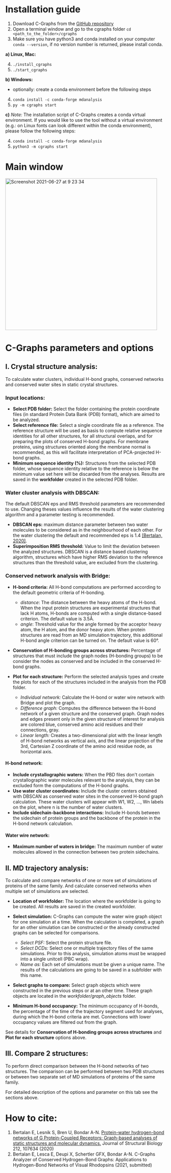 # Installation guide
1. Download C-Graphs from the [GitHub repository](https://github.com/evabertalan/cgraphs)
2. Open a terminal window and go to the cgraphs folder `cd <path_to_the_folder>/cgraphs`
3. Make sure you have python3 and conda installed on your computer `conda --version`, if no version number is returned, please install conda.

**a) Linux, Mac:**

  4. `./install_cgraphs`
  5. `./start_cgraphs`
 
**b) Windows:**
  
  * optionally: create a conda environment before the following steps
  4. `conda install -c conda-forge mdanalysis`
  5. `py -m cgraphs start`

**c)** _Note:_ The installation script of C-Graphs creates a conda virtual environment. If you would like to use the tool without a virtual environment (e.g.: on Linux fonts can look different within the conda environment), please follow the following steps:

  4. `conda install -c conda-forge mdanalysis`
  5. `python3 -m cgraphs start`

# Main window
<img width="475" alt="Screenshot 2021-06-27 at 9 23 34" src="https://user-images.githubusercontent.com/15729207/123536226-6569de00-d729-11eb-9386-9535a8bd9bd1.png">


# C-Graphs parameters and options
## I. Crystal structure analysis:
To calculate water clusters, individual H-bond graphs, conserved networks and conserved water sites in static crystal structures.

### Input locations:
* **Select PDB folder:** Select the folder containing the protein coordinate files (in standard Protein Data Bank (PDB) format), which are aimed to be analyzed.
* **Select reference file:** Select a single coordinate file as a reference. The reference structure will be used as basis to compute relative sequence identities for all other structures, for all structural overlaps, and for preparing the plots of conserved H-bond graphs. For membrane proteins, using structures oriented along the membrane normal is recommended, as this will facilitate interpretation of PCA-projected H-bond graphs.
* **Minimum sequence identity (%):** Structures from the selected PDB folder, whose sequence identity relative to the reference is below the minimum value set here will be discarded from the analyses.
Results are saved in the __workfolder__ created in the selected PDB folder.

### Water cluster analysis with DBSCAN:
The default DBSCAN eps and RMS threshold parameters are recommended to use. Changing theses values influence the results of the water clustering algorithm and a parameter testing is recommended.
* **DBSCAN eps:** maximum distance parameter between two water molecules to be considered as in the neighbourhood of each other. For the water clustering the default and recommended eps is 1.4 [[Bertalan, 2020]](https://www.sciencedirect.com/science/article/pii/S1047847720302070).
* **Superimposition RMS threshold:** Value to limit the deviation between the analyzed structures. DBSCAN is a distance based clustering algorithm, structures which have higher RMS deviation to the reference structures than the threshold value, are excluded from the clustering.

### Conserved network analysis with Bridge:
* **H-bond criteria:** All H-bond computations are performed according to the default geometric criteria of H-bonding.
  * *distance*: The distance between the heavy atoms of the H-bond. When the input protein structures are experimental structures that lack H atoms, H-bonds are computed with a single distance-based criterion. The default value is 3.5Å.
  * *angle*: Threshold value for the angle formed by the acceptor heavy atom, the H atom, and the donor heavy atom. When protein structures are read from an MD simulation trajectory, this additional H-bond angle criterion can be turned on. The default value is 60°.

* **Conservation of H-bonding groups across structures:** Percentage of structures that must include the graph nodes (H-bonding groups) to be consider the nodes as conserved and be included in the conserved H-bond graphs.
* **Plot for each structure:** Perform the selected analysis types and create the plots for each of the structures included in the analysis from the PDB folder.
  * *Individual network:* Calculate the H-bond or water wire network with Bridge and plot the graph.
  * *Difference graph:* Computes the difference between the H-bond network of a given structure and the conserved graph. Graph nodes and edges present only in the given structure of interest for analysis are colored blue, conserved amino acid residues and their connections, gray.
  * *Linear length:* Creates a two-dimensional plot with the linear length of H-bond networks as vertical axis, and the linear projection of the 3rd, Cartesian Z coordinate of the amino acid residue node, as horizontal axis.


#### H-bond network:
* **Include crystallographic waters:** When the PBD files don't contain crystallographic water molecules relevant to the analysis, they can be excluded form the computations of the H-bond graphs.
* **Use water cluster coordinates:** Include the cluster centers obtained with DBSCAN as conserved water sites in the conserved H-bond graph calculation. These water clusters will appear with W1, W2, …, Wn labels on the plot,  where n is the number of water clusters.
* **Include sidechain-backbone interactions:** Include H-bonds between the sidechain of protein groups and the backbone of the protein in the H-bond network calculation.

#### Water wire network:
* **Maximum number of waters in bridge:** The maximum number of water molecules allowed in the connection between two protein sidechains.

## II. MD trajectory analysis:
To calculate and compare networks of one or more set of simulations of proteins of the same family. And calculate conserved networks when multiple set of simulations are selected.
* **Location of workfolder:** The location where the workfolder is going to be created. All results are saved in the created workfolder.

* **Select simulation:** C-Graphs can compute the water wire graph object for one simulation at a time. When the calculation is completed, a graph for an other simulation can be constructed or the already constructed graphs can be selected for comparisons.
  * *Select PSF:* Select the protein structure file.
  * *Select DCDs:* Select one or multiple trajectory files of the same simulations. Prior to this analysis, simulation atoms must be wrapped into a single unitcell (PBC wrap).
  * *Name as:* Each set of simulations must be given a unique name. The results of the calculations are going to be saved in a subfolder with this name.

* **Select graphs to compare:** Select graph objects which were constructed in the previous steps or at an other time. These graph objects are located in the *workfolder/graph_objects* folder.

* **Minimum H-bond occupancy:** The minimum occupancy of H-bonds, the percentage of the time of the trajectory segment used for analyses, during which the H-bond criteria are met. Connections with lower occupancy values are filtered out from the graph. 


See details for **Conservation of H-bonding groups across structures** and **Plot for each structure** options above.

## III. Compare 2 structures:
To perform direct comparison between the H-bond networks of two structures. The comparison can be performed between two PDB structures or between two separate set of MD simulations of proteins of the same family.

For detailed description of the options and parameter on this tab see the sections above.

# How to cite:
1.	Bertalan E, Lesnik S, Bren U, Bondar A-N. [Protein-water hydrogen-bond networks of G Protein-Coupled Receptors: Graph-based analyses of static structures and molecular dynamics.](https://www.sciencedirect.com/science/article/pii/S1047847720302070) Journal of Structural Biology 212, 107634 (2020)
2.	Bertalan E, Lesca E, Deupi X, Schertler GFX, Bondar A-N. C-Graphs Analyzer of Conserved Hydrogen-Bond Graphs: Applications to Hydrogen-Bond Networks of Visual Rhodopsins (2021, submitted)
